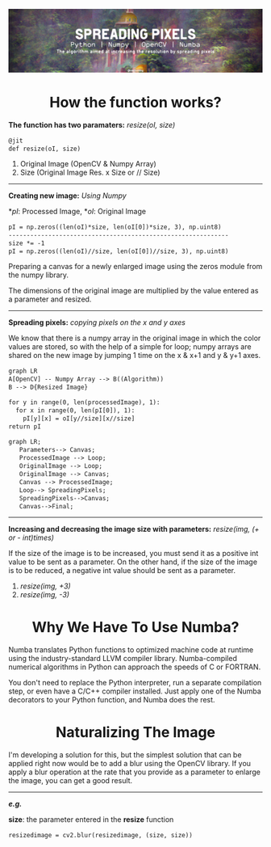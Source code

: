 <p align="center">
  <img src="https://github.com/serhatdog/spreading-pixels/blob/main/repo-banner-w.png?raw=true" alt="Spreading Pixels">
</p>

<h1 align="center">How the function works?</h1>

**The function has two paramaters:** *resize(oI, size)*
    
    @jit
    def resize(oI, size)

   1. Original Image (OpenCV & Numpy Array)
   2. Size (Original Image Res. x Size or // Size)
    
 <hr>
    
 **Creating new image:** *Using Numpy*
 
 **pI*: Processed Image, **oI*: Original Image
 
    pI = np.zeros((len(oI)*size, len(oI[0])*size, 3), np.uint8)
    -------------------------------------------------------------
    size *= -1 
    pI = np.zeros((len(oI)//size, len(oI[0])//size, 3), np.uint8)
 
Preparing a canvas for a newly enlarged image using the zeros module from the numpy library.
 
The dimensions of the original image are multiplied by the value entered as a parameter and resized.
 <hr>
 
**Spreading pixels:** *copying pixels on the x and y axes*

We know that there is a numpy array in the original image in which the color values are stored, so with the help of a simple for loop; numpy arrays are shared on the new image by jumping 1 time on the x & x+1 and y & y+1 axes.

```mermaid
graph LR
A[OpenCV] -- Numpy Array --> B((Algorithm))
B --> D{Resized Image}
```

    for y in range(0, len(processedImage), 1):
      for x in range(0, len(pI[0]), 1):
        pI[y][x] = oI[y//size][x//size]
    return pI
 
 ```mermaid
graph LR;
    Parameters--> Canvas;
    ProcessedImage --> Loop;
    OriginalImage --> Loop;
    OriginalImage --> Canvas;
    Canvas --> ProcessedImage;
    Loop--> SpreadingPixels;
    SpreadingPixels-->Canvas;
    Canvas-->Final;
```

<hr>

**Increasing and decreasing the image size with parameters:** *resize(img, (+ or - int)times)*

If the size of the image is to be increased, you must send it as a positive int value to be sent as a parameter. On the other hand, if the size of the image is to be reduced, a negative int value should be sent as a parameter.

  1. *resize(img, +3)*
  2. *resize(img, -3)*

<h1 align="center">Why We Have To Use Numba?</h1>

Numba translates Python functions to optimized machine code at runtime using the industry-standard LLVM compiler library. Numba-compiled numerical algorithms in Python can approach the speeds of C or FORTRAN.

You don't need to replace the Python interpreter, run a separate compilation step, or even have a C/C++ compiler installed. Just apply one of the Numba decorators to your Python function, and Numba does the rest.

<h1 align="center">Naturalizing The Image</h1>
I'm developing a solution for this, but the simplest solution that can be applied right now would be to add a blur using the OpenCV library.
If you apply a blur operation at the rate that you provide as a parameter to enlarge the image, you can get a good result.
<hr>

***e.g.***

**size**: the parameter entered in the **resize** function

    resizedimage = cv2.blur(resizedimage, (size, size))
